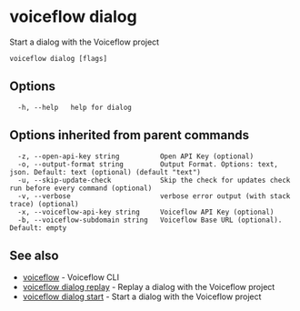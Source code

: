 # voiceflow dialog

Start a dialog with the Voiceflow project

```
voiceflow dialog [flags]
```

## Options

```
  -h, --help   help for dialog
```

## Options inherited from parent commands

```
  -z, --open-api-key string          Open API Key (optional)
  -o, --output-format string         Output Format. Options: text, json. Default: text (optional) (default "text")
  -u, --skip-update-check            Skip the check for updates check run before every command (optional)
  -v, --verbose                      verbose error output (with stack trace) (optional)
  -x, --voiceflow-api-key string     Voiceflow API Key (optional)
  -b, --voiceflow-subdomain string   Voiceflow Base URL (optional). Default: empty
```

## See also

* [voiceflow](/cmd/voiceflow/)	 - Voiceflow CLI
* [voiceflow dialog replay](/cmd/voiceflow_dialog_replay/)	 - Replay a dialog with the Voiceflow project
* [voiceflow dialog start](/cmd/voiceflow_dialog_start/)	 - Start a dialog with the Voiceflow project

